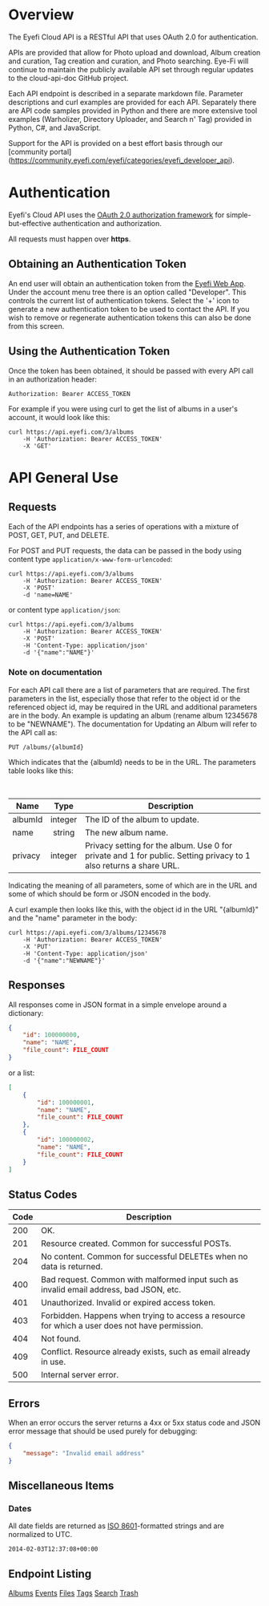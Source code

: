 # Overview

The Eyefi Cloud API is a RESTful API that uses OAuth 2.0 for authentication.

APIs are provided that allow for Photo upload and download, Album creation and curation, 
Tag creation and curation, and Photo searching.  Eye-Fi will continue to maintain the publicly available API set
through regular updates to the cloud-api-doc GitHub project.

Each API endpoint is described in a separate markdown file.  Parameter descriptions and curl examples are provided
for each API.  Separately there are API code samples provided in Python and there are more extensive
tool examples (Warholizer, Directory Uploader, and Search n' Tag) provided in Python, C#, and JavaScript.
    
Support for the API is provided on a best effort basis through our [community portal]
(https://community.eyefi.com/eyefi/categories/eyefi_developer_api).

# Authentication

Eyefi's Cloud API uses the [OAuth 2.0 authorization framework](http://tools.ietf.org/html/rfc6749) 
for simple-but-effective authentication and authorization.

All requests must happen over **https**.

## Obtaining an Authentication Token

An end user will obtain an authentication token from the [Eyefi Web App](https://app.eyefi.com).
Under the account menu tree there is an option called "Developer".  This controls the current list
of authentication tokens.  Select the '+' icon to generate a new authentication token to be used
to contact the API.  If you wish to remove or regenerate authentication tokens this can also be done
from this screen.

## Using the Authentication Token
 
Once the token has been obtained, it should be passed with every API call in an authorization header:

```
Authorization: Bearer ACCESS_TOKEN
```

For example if you were using curl to get the list of albums in a user's account, it would look like this:

```
curl https://api.eyefi.com/3/albums
    -H 'Authorization: Bearer ACCESS_TOKEN'
    -X 'GET'
```

# API General Use

## Requests

Each of the API endpoints has a series of operations with a mixture of POST, GET, PUT, and DELETE.

For POST and PUT requests, the data can be passed in the body using content 
type `application/x-www-form-urlencoded`:

```
curl https://api.eyefi.com/3/albums
    -H 'Authorization: Bearer ACCESS_TOKEN' 
    -X 'POST' 
    -d 'name=NAME' 
```

or content type `application/json`:

```
curl https://api.eyefi.com/3/albums
    -H 'Authorization: Bearer ACCESS_TOKEN' 
    -X 'POST'
    -H 'Content-Type: application/json' 
    -d '{"name":"NAME"}'
```

### Note on documentation

For each API call there are a list of parameters that are required.  The first
parameters in the list, especially those that refer to the object id or the referenced object id, may be required 
in the URL and additional parameters are in the body.  An example is updating an album (rename album 12345678 to 
be "NEWNAME").  The documentation for Updating an Album will refer to the API call as:

```
PUT /albums/{albumId}
```

Which indicates that the {albumId} needs to be in the URL.  The parameters table looks like this:

<br>

| Name | Type | Description |
|------|:----:|-------------|
| albumId | integer | The ID of the album to update. |
| name | string | The new album name. |
| privacy | integer | Privacy setting for the album. Use 0 for private and 1 for public. Setting privacy to 1 also returns a share URL. |

Indicating the meaning of all parameters, some of which are in the URL and some of which should be form or JSON encoded
in the body.

A curl example then looks like this, with the object id in the URL "{albumId}" and the "name" parameter in the body:

```
curl https://api.eyefi.com/3/albums/12345678
    -H 'Authorization: Bearer ACCESS_TOKEN' 
    -X 'PUT'
    -H 'Content-Type: application/json' 
    -d '{"name":"NEWNAME"}'
```


## Responses

All responses come in JSON format in a simple envelope around a dictionary:

```JSON
{
    "id": 100000000,
    "name": "NAME",
    "file_count": FILE_COUNT    
}
```

or a list:

```JSON
[
    {
        "id": 100000001,
        "name": "NAME",
        "file_count": FILE_COUNT
    },
    {
        "id": 100000002,
        "name": "NAME",
        "file_count": FILE_COUNT
    }
]
```

## Status Codes

| Code | Description |
|--------|-------------|
| 200 | OK. |
| 201 | Resource created. Common for successful POSTs. |
| 204 | No content. Common for successful DELETEs when no data is returned. |
| 400 | Bad request. Common with malformed input such as invalid email address, bad JSON, etc. |
| 401 | Unauthorized. Invalid or expired access token. |
| 403 | Forbidden. Happens when trying to access a resource for which a user does not have permission. |
| 404 | Not found. |
| 409 | Conflict. Resource already exists, such as email already in use. |
| 500 | Internal server error. |

## Errors

When an error occurs the server returns a 4xx or 5xx status code and JSON error message that should be used purely for debugging:

```JSON
{
    "message": "Invalid email address"
}
```

## Miscellaneous Items

### Dates

All date fields are returned as [ISO 8601](https://www.google.com/search?q=%22ISO+8601%22)-formatted strings and are normalized to UTC.

```
2014-02-03T12:37:08+00:00
```

## Endpoint Listing

[Albums](endpoints/albums.md)
[Events](endpoints/events.md)
[Files](endpoints/files.md)
[Tags](endpoints/tags.md)
[Search](endpoints/search.md)
[Trash](endpoints/trash.md)







